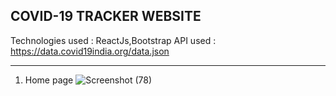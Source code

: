 COVID-19 TRACKER WEBSITE
---------------------------------------------------
Technologies used : ReactJs,Bootstrap
API used : https://data.covid19india.org/data.json

----------------------------------------------------
1) Home page
![Screenshot (78)](https://user-images.githubusercontent.com/97245908/179360465-3496133a-5f91-4a86-a601-7d579ddf1041.png)

